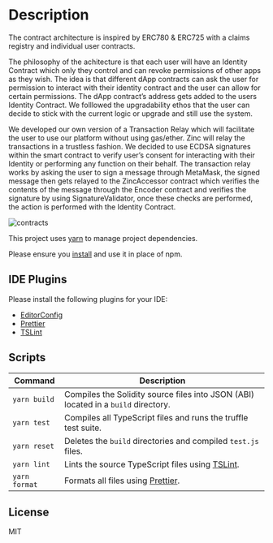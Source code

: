 # Description

The contract architecture is inspired by ERC780 & ERC725 with a claims registry and individual user contracts.

The philosophy of the achitecture is that each user will have an Identity Contract which only they control and can revoke permissions of other apps as they wish. The idea is that different dApp contracts can ask the user for permission to interact with their identity contract and the user can allow for certain permissions. The dApp contract’s address gets added to the users Identity Contract. We folllowed the upgradability ethos that the user can decide to stick with the current logic or upgrade and still use the system. 

We developed our own version of a Transaction Relay which will facilitate the user to use our platform without using gas/ether. Zinc will relay the transactions in a trustless fashion. We decided to use ECDSA signatures within the smart contract to verify user’s consent for interacting with their Identity or performing any function on their behalf. The transaction relay works by asking the user to sign a message through MetaMask, the signed message then gets relayed to the ZincAccessor contract which verifies the contents of the message through the Encoder contract and verifies the signature by using SignatureValidator, once these checks are performed, the action is performed with the Identity Contract.

![contracts](https://user-images.githubusercontent.com/23189295/70504386-97065e80-1b1d-11ea-8857-edb5b2f2daab.png)


This project uses [yarn][yarn] to manage project dependencies.

Please ensure you [install][yarn-install] and use it in place of npm.

## IDE Plugins

Please install the following plugins for your IDE:

* [EditorConfig](http://editorconfig.org/#download)
* [Prettier](https://prettier.io/docs/en/editors.html)
* [TSLint](https://palantir.github.io/tslint)

## Scripts

| Command       | Description                                                                        |
| ------------- | ---------------------------------------------------------------------------------- |
| `yarn build`  | Compiles the Solidity source files into JSON (ABI) located in a `build` directory. |
| `yarn test`   | Compiles all TypeScript files and runs the truffle test suite.                     |
| `yarn reset`  | Deletes the `build` directories and compiled `test.js` files.                      |
| `yarn lint`   | Lints the source TypeScript files using [TSLint][tslint].                          |
| `yarn format` | Formats all files using [Prettier][prettier].                                      |

[prettier]: https://prettier.io
[tslint]: https://palantir.github.io/tslint
[yarn]: https://yarnpkg.com
[yarn-install]: https://yarnpkg.com/en/docs/install

## License

MIT
